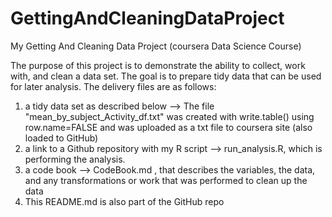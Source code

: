 # GettingAndCleaningDataProject
My Getting And Cleaning Data Project (coursera Data Science Course)

The purpose of this project is to demonstrate the ability to collect, work with, and clean a data set. The goal is to prepare tidy data that can be used for later analysis. The delivery files are as follows:
1) a tidy data set as described below --> The file "mean_by_subject_Activity_df.txt" was created with write.table() using row.name=FALSE  and was uploaded as a txt file to coursera site (also loaded to GitHub)
2) a link to a Github repository with my R script --> run_analysis.R,  which is performing the analysis.
3) a code book --> CodeBook.md , that describes the variables, the data, and any transformations or work that was performed to clean up the data 
4) This README.md is also part of the GitHub repo 


